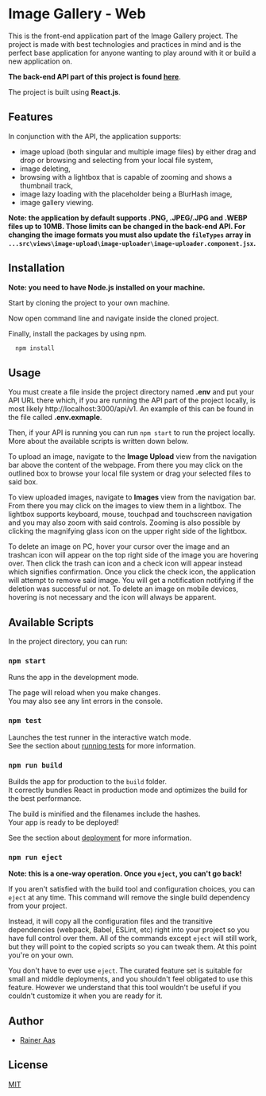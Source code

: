 # Image Gallery - Web

This is the front-end application part of the Image Gallery project. The project is made with best technologies and practices in mind and is the perfect base application for anyone wanting to play around with it or build a new application on.  

**The back-end API part of this project is found [here](https://github.com/RainerAas/image-gallery-api)**.

The project is built using **React.js**.

## Features

In conjunction with the API, the application supports:

* image upload (both singular and multiple image files) by either drag and drop or browsing and selecting from your local file system,
* image deleting,
* browsing with a lightbox that is capable of zooming and shows a thumbnail track,
* image lazy loading with the placeholder being a BlurHash image,
* image gallery viewing.  

**Note: the application by default supports .PNG, .JPEG/.JPG and .WEBP files up to 10MB. Those limits can be changed in the back-end API. For changing the image formats you must also update the `fileTypes` array in `...src\views\image-upload\image-uploader\image-uploader.component.jsx`.**

## Installation

**Note: you need to have Node.js installed on your machine.**  

Start by cloning the project to your own machine.  

Now open command line and navigate inside the cloned project.  

Finally, install the packages by using npm.  

```bash
  npm install
```
    
## Usage

You must create a file inside the project directory named **.env** and put your API URL there which, if you are running the API part of the project locally, is most likely http://localhost:3000/api/v1. An example of this can be found in the file called **.env.exmaple**.  

Then, if your API is running you can run `npm start` to run the project locally. More about the available scripts is written down below.  

To upload an image, navigate to the **Image Upload** view from the navigation bar above the content of the webpage. From there you may click on the outlined box to browse your local file system or drag your selected files to said box.  

To view uploaded images, navigate to **Images** view from the navigation bar. From there you may click on the images to view them in a lightbox. The lightbox supports keyboard, mouse, touchpad and touchscreen navigation and you may also zoom with said controls. Zooming is also possible by clicking the magnifying glass icon on the upper right side of the lightbox.  

To delete an image on PC, hover your cursor over the image and an trashcan icon will appear on the top right side of the image you are hovering over. Then click the trash can icon and a check icon will appear instead which signifies confirmation. Once you click the check icon, the application will attempt to remove said image. You will get a notification notifying if the deletion was successful or not. To delete an image on mobile devices, hovering is not necessary and the icon will always be apparent.

## Available Scripts

In the project directory, you can run:

### `npm start`

Runs the app in the development mode.

The page will reload when you make changes.  
You may also see any lint errors in the console.

### `npm test`

Launches the test runner in the interactive watch mode.  
See the section about [running tests](https://facebook.github.io/create-react-app/docs/running-tests) for more information.

### `npm run build`

Builds the app for production to the `build` folder.  
It correctly bundles React in production mode and optimizes the build for the best performance.

The build is minified and the filenames include the hashes.  
Your app is ready to be deployed!  

See the section about [deployment](https://facebook.github.io/create-react-app/docs/deployment) for more information.

### `npm run eject`

**Note: this is a one-way operation. Once you `eject`, you can't go back!**

If you aren't satisfied with the build tool and configuration choices, you can `eject` at any time. This command will remove the single build dependency from your project.

Instead, it will copy all the configuration files and the transitive dependencies (webpack, Babel, ESLint, etc) right into your project so you have full control over them. All of the commands except `eject` will still work, but they will point to the copied scripts so you can tweak them. At this point you're on your own.

You don't have to ever use `eject`. The curated feature set is suitable for small and middle deployments, and you shouldn't feel obligated to use this feature. However we understand that this tool wouldn't be useful if you couldn't customize it when you are ready for it.

## Author

- [Rainer Aas](https://github.com/RainerAas)

## License

[MIT](https://choosealicense.com/licenses/mit/)
